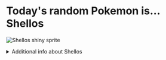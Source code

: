 # Today's random Pokemon is... Shellos

![Shellos shiny sprite](https://raw.githubusercontent.com/PokeAPI/sprites/master/sprites/pokemon/shiny/422.png)

<details>
<summary>Additional info about Shellos</summary>

| srpite type | image |
|------|------|
| back_default | ![Shellos back_default sprite](https://raw.githubusercontent.com/PokeAPI/sprites/master/sprites/pokemon/back/422.png) |
| back_shiny | ![Shellos back_shiny sprite](https://raw.githubusercontent.com/PokeAPI/sprites/master/sprites/pokemon/back/shiny/422.png) |
| front_default | ![Shellos front_default sprite](https://raw.githubusercontent.com/PokeAPI/sprites/master/sprites/pokemon/422.png) | </details>
